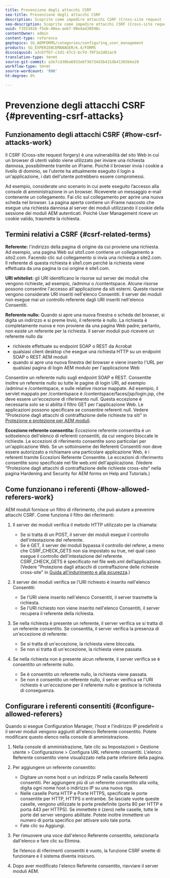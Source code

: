 ```yaml
---
title: Prevenzione degli attacchi CSRF
seo-title: Prevenzione degli attacchi CSRF
description: Scoprite come impedire attacchi CSRF (Cross-site request forgery) e proteggere i dati utente da eventuali compromessi.
seo-description: Scoprite come impedire attacchi CSRF (Cross-site request forgery) e proteggere i dati utente da eventuali compromessi.
uuid: f3553826-f5eb-40ea-aeb7-90e4ad30598c
contentOwner: admin
content-type: reference
geptopics: SG_AEMFORMS/categories/configuring_user_management
products: SG_EXPERIENCEMANAGER/6.4/FORMS
discoiquuid: a3cbffb7-c1d1-47c2-bcfd-70f1e2d81ac9
translation-type: tm+mt
source-git-commit: a3e7cd30ba6933e6f36734d3b431db41365b6e20
workflow-type: tm+mt
source-wordcount: '990'
ht-degree: 0%

---
```



# Prevenzione degli attacchi CSRF {#preventing-csrf-attacks}

## Funzionamento degli attacchi CSRF {#how-csrf-attacks-work}

Il CSRF (Cross-site request forgery) è una vulnerabilità del sito Web in cui un browser di utenti valido viene utilizzato per inviare una richiesta dannosa, possibilmente tramite un iFrame. Poiché il browser invia i cookie a livello di dominio, se l&#39;utente ha attualmente eseguito il login a un&#39;applicazione, i dati dell&#39;utente potrebbero essere compromessi.

Ad esempio, considerate uno scenario in cui avete eseguito l’accesso alla console di amministrazione in un browser. Riceverete un messaggio e-mail contenente un collegamento. Fai clic sul collegamento per aprire una nuova scheda nel browser. La pagina aperta contiene un iFrame nascosto che esegue una richiesta dannosa al server dei moduli utilizzando il cookie della sessione dei moduli AEM autenticati. Poiché User Management riceve un cookie valido, trasmette la richiesta.

## Termini relativi a CSRF {#csrf-related-terms}

**Referente:** l&#39;indirizzo della pagina di origine da cui proviene una richiesta. Ad esempio, una pagina Web sul sito1.com contiene un collegamento a sito2.com. Facendo clic sul collegamento si invia una richiesta a site2.com. Il referente di questa richiesta è site1.com perché la richiesta viene effettuata da una pagina la cui origine è site1.com.

**URI whitelist:** gli URI identificano le risorse sul server dei moduli che vengono richieste, ad esempio, /adminui o /contentspace. Alcune risorse possono consentire l&#39;accesso all&#39;applicazione da siti esterni. Queste risorse vengono considerate URI inseriti nell&#39;elenco Consentiti. Il server dei moduli non esegue mai un controllo referente dagli URI inseriti nell&#39;elenco Consentiti.

**Referente nullo:** Quando si apre una nuova finestra o scheda del browser, si digita un indirizzo e si preme Invio, il referente è nullo. La richiesta è completamente nuova e non proviene da una pagina Web padre; pertanto, non esiste un referente per la richiesta. Il server moduli può ricevere un referente nullo da:

* richieste effettuate su endpoint SOAP o REST da  Acrobat
* qualsiasi client desktop che esegue una richiesta HTTP su un endpoint SOAP o REST AEM moduli
* quando si apre una nuova finestra del browser e viene inserito l&#39;URL per qualsiasi pagina di login AEM modulo per l&#39;applicazione Web

Consentire un referente nullo sugli endpoint SOAP e REST. Consentite inoltre un referente nullo su tutte le pagine di login URI, ad esempio /adminui e /contentspace, e sulle relative risorse mappate. Ad esempio, il servlet mappato per /contentspace è /contentspace/faces/jsp/login.jsp, che deve essere un&#39;eccezione di riferimento null. Questa eccezione è necessaria solo se si abilita il filtro GET per l&#39;applicazione Web. Le applicazioni possono specificare se consentire referenti null. Vedere &quot;Protezione dagli attacchi di contraffazione delle richieste tra siti&quot; in [Protezione e protezione per AEM moduli](https://help.adobe.com/en_US/livecycle/11.0/HardeningSecurity/index.html).

**Eccezione referente consentita:** Eccezione referente consentita è un sottoelenco dell&#39;elenco di referenti consentiti, da cui vengono bloccate le richieste. Le eccezioni di riferimento consentite sono particolari per un&#39;applicazione Web. Se un sottoinsieme dei Referenti Consentiti non deve essere autorizzato a richiamare una particolare applicazione Web, è   i referenti tramite Eccezioni Referente Consentite. Le eccezioni di riferimento consentite sono specificate nel file web.xml dell&#39;applicazione. (Vedere &quot;Protezione dagli attacchi di contraffazione delle richieste cross-site&quot; nella pagina Hardening and Security for AEM forms on Help and Tutorials.)

## Come funzionano i referenti {#how-allowed-referers-work}

AEM moduli fornisce un filtro di riferimento, che può aiutare a prevenire attacchi CSRF. Come funziona il filtro dei riferimenti:

1. Il server dei moduli verifica il metodo HTTP utilizzato per la chiamata:

   * Se si tratta di un POST, il server dei moduli esegue il controllo dell&#39;intestazione del referente.
   * Se è GET, il server dei moduli bypassa il controllo del referer, a meno che CSRF_CHECK_GETS non sia impostato su true, nel qual caso esegue il controllo dell&#39;intestazione del referente. CSRF_CHECK_GETS è specificato nel file web.xml dell’applicazione. (Vedere &quot;Protezione dagli attacchi di contraffazione delle richieste cross-site&quot; in [Guida all&#39;indurimento e alla sicurezza](https://help.adobe.com/en_US/livecycle/11.0/HardeningSecurity/index.html).)

1. Il server dei moduli verifica se l&#39;URI richiesto è inserito nell&#39;elenco Consentiti:

   * Se l’URI viene inserito nell&#39;elenco Consentiti, il server trasmette la richiesta.
   * Se l’URI richiesto non viene inserito nell&#39;elenco Consentiti, il server recupera il referente della richiesta.

1. Se nella richiesta è presente un referente, il server verifica se si tratta di un referente consentito. Se consentita, il server verifica la presenza di un&#39;eccezione di referente:

   * Se si tratta di un&#39;eccezione, la richiesta viene bloccata.
   * Se non si tratta di un&#39;eccezione, la richiesta viene passata.

1. Se nella richiesta non è presente alcun referente, il server verifica se è consentito un referente nullo.

   * Se è consentito un referente nullo, la richiesta viene passata.
   * Se non è consentito un referente nullo, il server verifica se l&#39;URI richiesto è un&#39;eccezione per il referente nullo e gestisce la richiesta di conseguenza.

## Configurare i referenti consentiti {#configure-allowed-referers}

Quando si esegue Configuration Manager, l&#39;host e l&#39;indirizzo IP predefiniti o il server moduli vengono aggiunti all&#39;elenco Referente consentito. Potete modificare questo elenco nella console di amministrazione.

1. Nella console di amministrazione, fate clic su Impostazioni > Gestione utente > Configurazione > Configura URL referente consentiti. L&#39;elenco Referente consentito viene visualizzato nella parte inferiore della pagina.
1. Per aggiungere un referente consentito:

   * Digitare un nome host o un indirizzo IP nella casella Referenti consentiti. Per aggiungere più di un referente consentito alla volta, digita ogni nome host o indirizzo IP su una nuova riga.
   * Nelle caselle Porta HTTP e Porte HTTPS, specificate le porte consentite per HTTP, HTTPS o entrambe. Se lasciate vuote queste caselle, vengono utilizzate le porte predefinite (porta 80 per HTTP e porta 443 per HTTPS). Se immettete `0` (zero) nelle caselle, tutte le porte del server vengono abilitate. Potete inoltre immettere un numero di porta specifico per attivare solo tale porta.
   * Fate clic su Aggiungi.

1. Per rimuovere una voce dall&#39;elenco Referente consentito, selezionarla dall&#39;elenco e fare clic su Elimina.

   Se l’elenco di riferimenti consentiti è vuoto, la funzione CSRF smette di funzionare e il sistema diventa insicuro.

1. Dopo aver modificato l&#39;elenco Referente consentito, riavviare il server moduli AEM.


